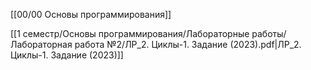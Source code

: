 [[00/00 Основы программирования]]

[[1 семестр/Основы программирования/Лабораторные работы/Лабораторная работа №2/ЛР_2. Циклы-1. Задание (2023).pdf|ЛР_2. Циклы-1. Задание (2023)]]